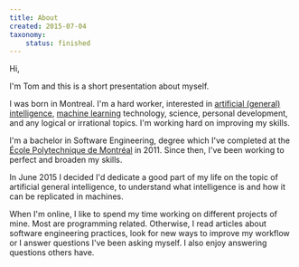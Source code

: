 ```yaml
---
title: About
created: 2015-07-04
taxonomy:
    status: finished
---
```


Hi,

I'm Tom and this is a short presentation about myself.

I was born in Montreal. I'm a hard worker, interested in [artificial (general) intelligence](../agi/README.md), [machine learning](../machine-learning/README.md) technology, science, personal development, and any logical or irrational topics. I'm working hard on improving my skills.

I'm a bachelor in Software Engineering, degree which I've completed at the [École Polytechnique de Montréal](https://polymtl.ca/) in 2011. Since then, I've been working to perfect and broaden my skills.

In June 2015 I decided I'd dedicate a good part of my life on the topic of artificial general intelligence, to understand what intelligence is and how it can be replicated in machines.

When I'm online, I like to spend my time working on different projects of mine. Most are programming related. Otherwise, I read articles about software engineering practices, look for new ways to improve my workflow or I answer questions I've been asking myself. I also enjoy answering questions others have.
